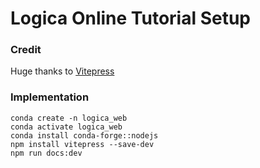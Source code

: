# Logica Online Tutorial Setup

### Credit

Huge thanks to [Vitepress](https://vitepress.dev/)

### Implementation

```
conda create -n logica_web
conda activate logica_web
conda install conda-forge::nodejs
npm install vitepress --save-dev
npm run docs:dev
```
